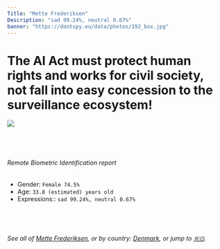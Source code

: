 ```yaml
---
Title: "Mette Frederiksen"
Description: "sad 99.24%, neutral 0.67%"
banner: "https://dontspy.eu/data/photos/192_box.jpg"
---
```


# The AI Act must protect human rights and works for civil society, not fall into easy concession to the surveillance ecosystem!

<link rel="stylesheet" type="text/css" href="/css/blog.css" />

<div class="is-fake" hidden>

_This is a **fake picture**_, we collect these anyway [because the AI Act](why-deepfake) negotiation moves in a way that would create more mess in our lives! for a longer explanation, read [The Dual Threat: How Losing the Biometric Battle Fuels Deepfake Proliferation](/blog/the-dual-threat-how-losing-the-biometric-battle-fuels-deepfake-proliferation/)

</div>

<!-- <img src="https://dontspy.eu/data/photos/54_box.jpg" /> -->
<img src="https://dontspy.eu/data/photos/192_box.jpg" />

## <br>

###### Remote Biometric Identification report

* <span class="label">Gender:</span> `Female 74.5%`
* <span class="label">Age:</span> `33.8 (estimated) years old`
* <span class="label">Expressions::</span> `sad 99.24%, neutral 0.67%`

## <br>

###### See all of [Mette Frederiksen](/policymaker#Mette%20Frederiksen), or by country: [Denmark](/country#Denmark), or jump to [🇷🇴](/x/59).

## <br>